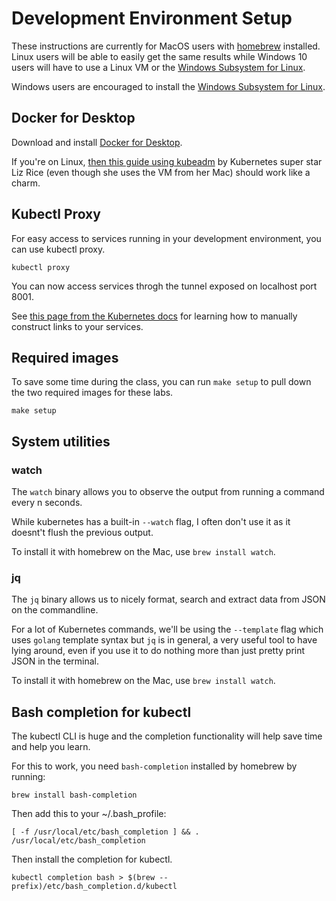 # Development Environment Setup

These instructions are currently for MacOS users with [homebrew](https://brew.sh/) installed. Linux users will be able to easily get the same results while Windows 10 users will have to use a Linux VM or the [Windows Subsystem for Linux](https://docs.microsoft.com/en-us/windows/wsl/install-win10).

Windows users are encouraged to install the [Windows Subsystem for Linux](https://docs.microsoft.com/en-us/windows/wsl/install-win10).

## Docker for Desktop

Download and install [Docker for Desktop](https://www.docker.com/products/docker-desktop).

If you're on Linux, [then this guide using kubeadm](https://medium.com/@lizrice/kubernetes-in-vagrant-with-kubeadm-21979ded6c63) by Kubernetes super star Liz Rice (even though she uses the VM from her Mac) should work like a charm.

## Kubectl Proxy

For easy access to services running in your development environment, you can use kubectl proxy.

    kubectl proxy

You can now access services throgh the tunnel exposed on localhost port 8001.

See [this page from the Kubernetes docs](https://kubernetes.io/docs/tasks/administer-cluster/access-cluster-services/#manually-constructing-apiserver-proxy-urls) for learning how to manually construct links to your services.

## Required images

To save some time during the class, you can run `make setup` to pull down the two required images for these labs.

    make setup

## System utilities

### watch

The `watch` binary allows you to observe the output from running a command every n seconds.

While kubernetes has a built-in `--watch` flag, I often don't use it as it doesnt't flush the previous output.

To install it with homebrew on the Mac, use `brew install watch`.

### jq

The `jq` binary allows us to nicely format, search and extract data from JSON on the commandline. 

For a lot of Kubernetes commands, we'll be using the `--template` flag which uses `golang` template syntax but `jq` is in general, a very useful tool to have lying around, even if you use it to do nothing more than just pretty print JSON in the terminal.

To install it with homebrew on the Mac, use `brew install watch`. 

## Bash completion for kubectl

The kubectl CLI is huge and the completion functionality will help save time and help you learn.

For this to work, you need `bash-completion` installed by homebrew by running:

    brew install bash-completion

Then add this to your ~/.bash_profile:

    [ -f /usr/local/etc/bash_completion ] && . /usr/local/etc/bash_completion

Then install the completion for kubectl.

    kubectl completion bash > $(brew --prefix)/etc/bash_completion.d/kubectl
